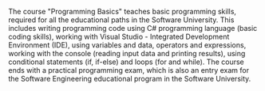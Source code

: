 The course "Programming Basics" teaches basic programming skills, required for all the educational paths in the Software University. This includes writing programming code using C# programming language (basic coding skills), working with Visual Studio - Integrated Development Environment (IDE), using variables and data, operators and expressions, working with the console (reading input data and printing results), using conditional statements (if, if-else) and loops (for and while). The course ends with a practical programming exam, which is also an entry exam for the Software Engineering educational program in the Software University.
